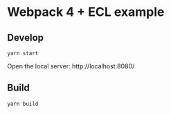 # Webpack 4 + ECL example

## Develop

```shell
yarn start
```

Open the local server: http://localhost:8080/

## Build

```shell
yarn build
```
